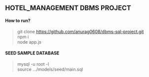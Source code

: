 ## HOTEL_MANAGEMENT DBMS PROJECT

#### How to run?

> git clone https://github.com/anurag0608/dbms-sql-project.git <br />
> npm i <br />
> node app.js

#### SEED SAMPLE DATABASE

> mysql -u root -l  <br />
> source .../models/seed/main.sql